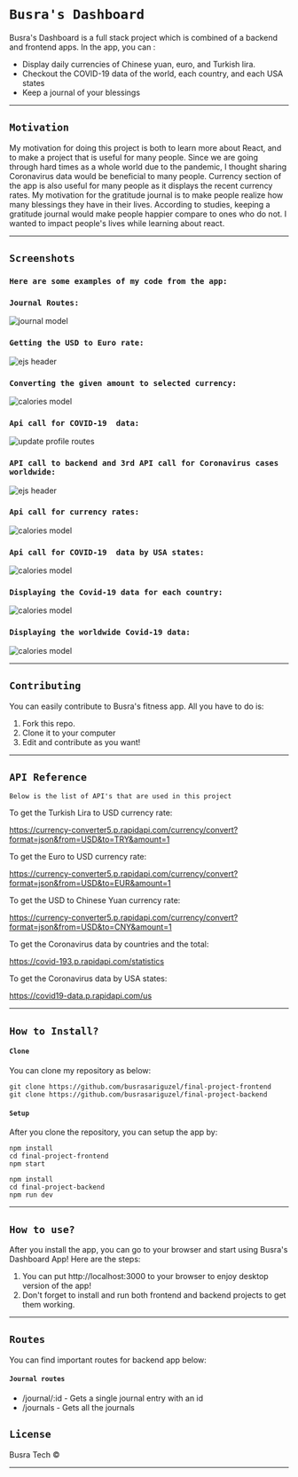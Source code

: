 # `Busra's Dashboard`

Busra's Dashboard is a full stack project which is combined of a backend and frontend apps. In the app, you can : 

- Display daily currencies of Chinese yuan, euro, and Turkish lira.
- Checkout the COVID-19 data of the world, each country, and each USA states
- Keep a journal of your blessings

----
## `Motivation`

My motivation for doing this project is both to learn more about React, and to make a project that is useful for many people. Since we are going through hard times as a whole world due to the pandemic, I thought sharing Coronavirus data would be beneficial to many people. 
Currency section of the app is also useful for many people as it displays the recent currency rates. 
My motivation for the gratitude journal is to make people realize how many blessings they have in their lives. According to studies, keeping a gratitude journal would make people happier compare to ones who do not. I wanted to impact people's lives while learning about react.


---

## `Screenshots`
 ###  `Here are some examples of my code from the app:`

### `Journal Routes:`

![journal model](/public/images/Screen%20Shot%202020-04-27%20at%2010.31.36%20AM.png)


### `Getting the USD to Euro rate:`

![ejs header](/public/images/Screen%20Shot%202020-04-27%20at%2010.34.38%20AM.png)

### `Converting the given amount to selected currency:`

![calories model](/public/images/Screen%20Shot%202020-04-27%20at%2010.35.38%20AM.png)

### `Api call for COVID-19  data:`

![update profile routes](/public/images/Screen%20Shot%202020-04-27%20at%2010.36.25%20AM.png)

### `API call to backend and 3rd API call for Coronavirus cases worldwide:`

![ejs header](/public/images/Screen%20Shot%202020-04-27%20at%2010.36.38%20AM.png)

### `Api call for currency rates:`

![calories model](/public/images/Screen%20Shot%202020-04-27%20at%2010.37.53%20AM.png)

### `Api call for COVID-19  data by USA states:`

![calories model](/public/images/Screen%20Shot%202020-04-27%20at%2010.38.26%20AM.png)
### `Displaying the Covid-19 data for each country:`

![calories model](/public/images/Screen%20Shot%202020-04-27%20at%2010.38.55%20AM.png)

### `Displaying the worldwide Covid-19 data:`

![calories model](/public/images/Screen%20Shot%202020-04-27%20at%2010.39.36%20AM.png)



---
## `Contributing`

You can easily contribute to Busra's fitness app.
All you have to do is:
1. Fork this repo.
2. Clone it to your computer
3. Edit and contribute as you want!
---

## `API Reference`

`Below is the list of API's that are used in this project`

To get the Turkish Lira to USD currency rate:

https://currency-converter5.p.rapidapi.com/currency/convert?format=json&from=USD&to=TRY&amount=1

To get the Euro to USD currency rate:

https://currency-converter5.p.rapidapi.com/currency/convert?format=json&from=USD&to=EUR&amount=1

To get the USD to Chinese Yuan currency rate:

https://currency-converter5.p.rapidapi.com/currency/convert?format=json&from=USD&to=CNY&amount=1

To get the Coronavirus data by countries and the total:

https://covid-193.p.rapidapi.com/statistics

To get the Coronavirus data by USA states:

https://covid19-data.p.rapidapi.com/us

---
## `How to Install?` 

#### `Clone`
You can clone my repository as below:

```
git clone https://github.com/busrasariguzel/final-project-frontend
git clone https://github.com/busrasariguzel/final-project-backend
```



#### `Setup`

After you clone the repository, you can setup  the app by:

```
npm install 
cd final-project-frontend
npm start
```

```
npm install 
cd final-project-backend
npm run dev
```
---

## `How to use?`
After you install the app, you can go to your browser and start using Busra's Dashboard App!
Here are the steps:
1. You can put http://localhost:3000 to your browser to enjoy desktop version of the app!
2. Don't forget to install and run both frontend and backend projects to get them working.


---
## `Routes`
You can find important routes for backend app below:

#### `Journal routes`

- /journal/:id - Gets a single journal entry with an id
- /journals - Gets all the journals



## `License`

Busra Tech ©

---